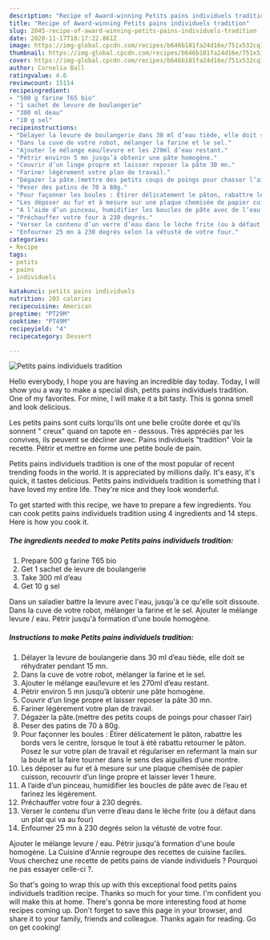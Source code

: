 ```yaml
---
description: "Recipe of Award-winning Petits pains individuels tradition"
title: "Recipe of Award-winning Petits pains individuels tradition"
slug: 2045-recipe-of-award-winning-petits-pains-individuels-tradition
date: 2020-11-17T18:17:22.861Z
image: https://img-global.cpcdn.com/recipes/b646b181fa24d16e/751x532cq70/petits-pains-individuels-tradition-photo-principale-de-la-recette.jpg
thumbnail: https://img-global.cpcdn.com/recipes/b646b181fa24d16e/751x532cq70/petits-pains-individuels-tradition-photo-principale-de-la-recette.jpg
cover: https://img-global.cpcdn.com/recipes/b646b181fa24d16e/751x532cq70/petits-pains-individuels-tradition-photo-principale-de-la-recette.jpg
author: Cornelia Ball
ratingvalue: 4.6
reviewcount: 15114
recipeingredient:
- "500 g farine T65 bio"
- "1 sachet de levure de boulangerie"
- "300 ml deau"
- "10 g sel"
recipeinstructions:
- "Délayer la levure de boulangerie dans 30 ml d’eau tiède, elle doit se réhydrater pendant 15 mn."
- "Dans la cuve de votre robot, mélanger la farine et le sel."
- "Ajouter le mélange eau/levure et les 270ml d’eau restant."
- "Pétrir environ 5 mn jusqu’à obtenir une pâte homogène."
- "Couvrir d’un linge propre et laisser reposer la pâte 30 mn."
- "Fariner légèrement votre plan de travail."
- "Dégazer la pâte.(mettre des petits coups de poings pour chasser l’air)"
- "Peser des patins de 70 à 80g."
- "Pour façonner les boules : Étirer délicatement le pâton, rabattre les bords vers le centre, lorsque le tout à été rabattu retourner le pâton. Posez le sur votre plan de travail et régulariser en refermant la main sur la boule et la faire tourner dans le sens des aiguilles d’une montre."
- "Les déposer au fur et à mesure sur une plaque chemisée de papier cuisson, recouvrir d’un linge propre et laisser lever 1 heure."
- "A l’aide d’un pinceau, humidifier les boucles de pâte avec de l’eau et farinez les légèrement."
- "Préchauffer votre four à 230 degrés."
- "Verser le contenu d’un verre d’eau dans le lèche frite (ou à défaut dans un plat qui va au four)"
- "Enfourner 25 mn à 230 degrés selon la vétusté de votre four."
categories:
- Recipe
tags:
- petits
- pains
- individuels

katakunci: petits pains individuels 
nutrition: 203 calories
recipecuisine: American
preptime: "PT29M"
cooktime: "PT49M"
recipeyield: "4"
recipecategory: Dessert

---
```



![Petits pains individuels tradition](https://img-global.cpcdn.com/recipes/b646b181fa24d16e/751x532cq70/petits-pains-individuels-tradition-photo-principale-de-la-recette.jpg)

Hello everybody, I hope you are having an incredible day today. Today, I will show you a way to make a special dish, petits pains individuels tradition. One of my favorites. For mine, I will make it a bit tasty. This is gonna smell and look delicious.

Les petits pains sont cuits lorqu&#39;ils ont une belle croûte dorée et qu&#39;ils sonnent &#34; creux&#34; quand on tapote en - dessous. Très appréciés par les convives, ils peuvent se décliner avec. Pains individuels &#34;tradition&#34; Voir la recette. Pétrir et mettre en forme une petite boule de pain.

Petits pains individuels tradition is one of the most popular of recent trending foods in the world. It is appreciated by millions daily. It's easy, it's quick, it tastes delicious. Petits pains individuels tradition is something that I have loved my entire life. They're nice and they look wonderful.


To get started with this recipe, we have to prepare a few ingredients. You can cook petits pains individuels tradition using 4 ingredients and 14 steps. Here is how you cook it.

<!--inarticleads1-->

##### The ingredients needed to make Petits pains individuels tradition:

1. Prepare 500 g farine T65 bio
1. Get 1 sachet de levure de boulangerie
1. Take 300 ml d’eau
1. Get 10 g sel


Dans un saladier battre la levure avec l&#39;eau, jusqu&#39;à ce qu&#39;elle soit dissoute. Dans la cuve de votre robot, mélanger la farine et le sel. Ajouter le mélange levure / eau. Pétrir jusqu&#39;à formation d&#39;une boule homogène. 

<!--inarticleads2-->

##### Instructions to make Petits pains individuels tradition:

1. Délayer la levure de boulangerie dans 30 ml d’eau tiède, elle doit se réhydrater pendant 15 mn.
1. Dans la cuve de votre robot, mélanger la farine et le sel.
1. Ajouter le mélange eau/levure et les 270ml d’eau restant.
1. Pétrir environ 5 mn jusqu’à obtenir une pâte homogène.
1. Couvrir d’un linge propre et laisser reposer la pâte 30 mn.
1. Fariner légèrement votre plan de travail.
1. Dégazer la pâte.(mettre des petits coups de poings pour chasser l’air)
1. Peser des patins de 70 à 80g.
1. Pour façonner les boules : Étirer délicatement le pâton, rabattre les bords vers le centre, lorsque le tout à été rabattu retourner le pâton. Posez le sur votre plan de travail et régulariser en refermant la main sur la boule et la faire tourner dans le sens des aiguilles d’une montre.
1. Les déposer au fur et à mesure sur une plaque chemisée de papier cuisson, recouvrir d’un linge propre et laisser lever 1 heure.
1. A l’aide d’un pinceau, humidifier les boucles de pâte avec de l’eau et farinez les légèrement.
1. Préchauffer votre four à 230 degrés.
1. Verser le contenu d’un verre d’eau dans le lèche frite (ou à défaut dans un plat qui va au four)
1. Enfourner 25 mn à 230 degrés selon la vétusté de votre four.


Ajouter le mélange levure / eau. Pétrir jusqu&#39;à formation d&#39;une boule homogène. La Cuisine d&#39;Annie regroupe des recettes de cuisine faciles. Vous cherchez une recette de petits pains de viande individuels ? Pourquoi ne pas essayer celle-ci ?. 

So that's going to wrap this up with this exceptional food petits pains individuels tradition recipe. Thanks so much for your time. I'm confident you will make this at home. There's gonna be more interesting food at home recipes coming up. Don't forget to save this page in your browser, and share it to your family, friends and colleague. Thanks again for reading. Go on get cooking!
